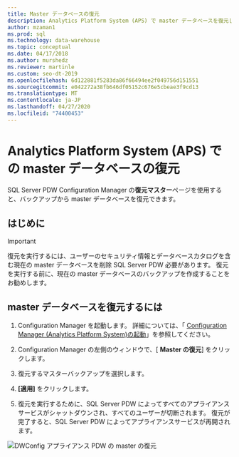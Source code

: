 ```yaml
---
title: Master データベースの復元
description: Analytics Platform System (APS) で master データベースを復元します。
author: mzaman1
ms.prod: sql
ms.technology: data-warehouse
ms.topic: conceptual
ms.date: 04/17/2018
ms.author: murshedz
ms.reviewer: martinle
ms.custom: seo-dt-2019
ms.openlocfilehash: 6d122881f5283da86f66494ee2f049756d151551
ms.sourcegitcommit: e042272a38fb646df05152c676e5cbeae3f9cd13
ms.translationtype: MT
ms.contentlocale: ja-JP
ms.lasthandoff: 04/27/2020
ms.locfileid: "74400453"
---
```

# <a name="restore-the-master-database-in-analytics-platform-system-aps"></a>Analytics Platform System (APS) での master データベースの復元
SQL Server PDW Configuration Manager の**復元マスター**ページを使用すると、バックアップから master データベースを復元できます。  
  
## <a name="before-you-begin"></a>はじめに  
  
> [!IMPORTANT]  
> 復元を実行するには、ユーザーのセキュリティ情報とデータベースカタログを含む現在の master データベースを削除 SQL Server PDW 必要があります。 復元を実行する前に、現在の master データベースのバックアップを作成することをお勧めします。  
  
## <a name="to-restore-the-master-database"></a>master データベースを復元するには  
  
1.  Configuration Manager を起動します。 詳細については、「 [Configuration Manager &#40;Analytics Platform System&#41;の起動](launch-the-configuration-manager.md)」を参照してください。  
  
2.  Configuration Manager の左側のウィンドウで、[ **Master の復元**] をクリックします。  
  
3.  復元するマスターバックアップを選択します。  
  
4.  **[適用]** をクリックします。  
  
5.  復元を実行するために、SQL Server PDW によってすべてのアプライアンスサービスがシャットダウンされ、すべてのユーザーが切断されます。 復元が完了すると、SQL Server PDW によってアプライアンスサービスが再開されます。  
  
![DWConfig アプライアンス PDW の master の復元](./media/restore-the-master-database/SQL_Server_PDW_DWConfig_ApplPDWRestore.png "SQL_Server_PDW_DWConfig_ApplPDWRestore")  
  
